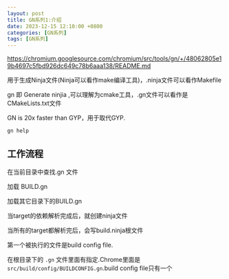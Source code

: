 ```yaml
---
layout: post
title: GN系列1:介绍
date: 2023-12-15 12:10:00 +0800
categories: [GN系列]
tags: [GN系列]
---
```

<https://chromium.googlesource.com/chromium/src/tools/gn/+/48062805e19b4697c5fbd926dc649c78b6aaa138/README.md>

用于生成Ninja文件(Ninja可以看作make编译工具)，.ninja文件可以看作Makefile

gn 即 Generate ninjia ,可以理解为cmake工具，.gn文件可以看作是CMakeLists.txt文件

GN is 20x faster than GYP，用于取代GYP.

```bash
gn help
```

## 工作流程

在当前目录中查找.gn 文件

加载 BUILD.gn

加载其它目录下的BUILD.gn

当target的依赖解析完成后，就创建ninja文件

当所有的target都解析完后，会写build.ninja根文件

第一个被执行的文件是build config file. 

在根目录下的 `.gn` 文件里面有指定.Chrome里面是`src/build/config/BUILDCONFIG.gn`.build config file只有一个